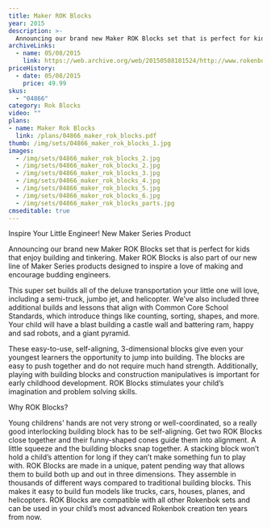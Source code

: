 ```yaml
---
title: Maker ROK Blocks
year: 2015
description: >-
  Announcing our brand new Maker ROK Blocks set that is perfect for kids that enjoy building and tinkering. Maker ROK Blocks is also part of our new line of Maker Series products designed to inspire a love of making and encourage budding engineers.  - See more at: http://www.rokenbok.com/shop/rok-blocks/maker-rok-blocks#sthash.gi4WjQHV.dpuf
archiveLinks:
  - name: 05/08/2015
    link: https://web.archive.org/web/20150508101524/http://www.rokenbok.com/shop/rok-blocks/maker-rok-blocks
priceHistory:
  - date: 05/08/2015
    price: 49.99
skus:
  - "04866"
category: Rok Blocks
video: ""
plans:
- name: Maker Rok Blocks
  link: /plans/04866_maker_rok_blocks.pdf
thumb: /img/sets/04866_maker_rok_blocks_1.jpg
images:
  - /img/sets/04866_maker_rok_blocks_2.jpg
  - /img/sets/04866_maker_rok_blocks_2.jpg
  - /img/sets/04866_maker_rok_blocks_3.jpg
  - /img/sets/04866_maker_rok_blocks_4.jpg
  - /img/sets/04866_maker_rok_blocks_5.jpg
  - /img/sets/04866_maker_rok_blocks_6.jpg
  - /img/sets/04866_maker_rok_blocks_parts.jpg
cmseditable: true
---
```

Inspire Your Little Engineer!
New Maker Series Product

Announcing our brand new Maker ROK Blocks set that is perfect for kids that enjoy building and tinkering. Maker ROK Blocks is also part of our new line of Maker Series products designed to inspire a love of making and encourage budding engineers.

This super set builds all of the deluxe transportation your little one will love, including a semi-truck, jumbo jet, and helicopter. We've also included three additional builds and lessons that align with Common Core School Standards, which introduce things like counting, sorting, shapes, and more. Your child will have a blast building a castle wall and battering ram, happy and sad robots, and a giant pyramid.

These easy-to-use, self-aligning, 3-dimensional blocks give even your youngest learners the opportunity to jump into building. The blocks are easy to push together and do not require much hand strength. Additionally, playing with building blocks and construction manipulatives is important for early childhood development. ROK Blocks stimulates your child’s imagination and problem solving skills.

Why ROK Blocks?

Young childrens' hands are not very strong or well-coordinated, so a really good interlocking building block has to be self-aligning. Get two ROK Blocks close together and their funny-shaped cones guide them into alignment. A little squeeze and the building blocks snap together. A stacking block won’t hold a child’s attention for long if they can’t make something fun to play with. ROK Blocks are made in a unique, patent pending way that allows them to build both up and out in three dimensions. They assemble in thousands of different ways compared to traditional building blocks. This makes it easy to build fun models like trucks, cars, houses, planes, and helicopters. ROK Blocks are compatible with all other Rokenbok sets and can be used in your child’s most advanced Rokenbok creation ten years from now.
